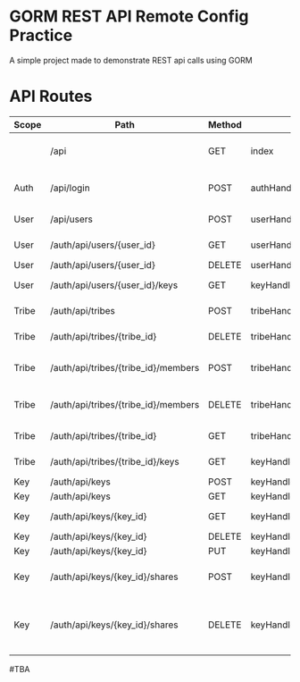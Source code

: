 # GORM REST API Remote Config Practice
A simple project made to demonstrate REST api calls using GORM

# API Routes
| Scope | Path                                | Method | Function                        | Description                           |
|-------|-------------------------------------|--------|---------------------------------|---------------------------------------|
|       | /api                                | GET    | index                           | Checks if the API is alive or not     |
| Auth  | /api/login                          | POST   | authHandler.login               | Login, receive auth token             |
| User  | /api/users                          | POST   | userHandler.CreateUserHandler   | Create new user                       |
| User  | /auth/api/users/{user_id}           | GET    | userHandler.GetUserByID         | Get User Info                         |
| User  | /auth/api/users/{user_id}           | DELETE | userHandler.DeleteUserHandler   | Delete User                           |
| User  | /auth/api/users/{user_id}/keys      | GET    | keyHandler.GetKeysByUserID      | Get Key by User ID                    |
| Tribe | /auth/api/tribes                    | POST   | tribeHandler.CreateTribeHandler | Create Tribe                          |
| Tribe | /auth/api/tribes/{tribe_id}         | DELETE | tribeHandler.DeleteTribeHandler | Delete Tribe                          |
| Tribe | /auth/api/tribes/{tribe_id}/members | POST   | tribeHandler.AssignUser         | Add members to the tribe              |
| Tribe | /auth/api/tribes/{tribe_id}/members | DELETE | tribeHandler.RemoveAssign       | Remove member to the tribe            |
| Tribe | /auth/api/tribes/{tribe_id}         | GET    | tribeHandler.GetTribeByID       | Get tribe info                        |
| Tribe | /auth/api/tribes/{tribe_id}/keys    | GET    | keyHandler.GetKeysByTribeID     | Get tribe keys info                   |
| Key   | /auth/api/keys                      | POST   | keyHandler.CreateKeyHandler     | Create Key                            |
| Key   | /auth/api/keys                      | GET    | keyHandler.GetKeysHandler       | Get All keys                          |
| Key   | /auth/api/keys/{key_id}             | GET    | keyHandler.GetKeyByID           | Get Key by ID                         |
| Key   | /auth/api/keys/{key_id}             | DELETE | keyHandler.DeleteKeyHandler     | Delete Key                            |
| Key   | /auth/api/keys/{key_id}             | PUT    | keyHandler.UpdateKeyByID        | Update Key                            |
| Key   | /auth/api/keys/{key_id}/shares      | POST   | keyHandler.ShareKey             | Share key to another member           |
| Key   | /auth/api/keys/{key_id}/shares      | DELETE | keyHandler.RevokeShare          | Remove shared key from another member |

#TBA